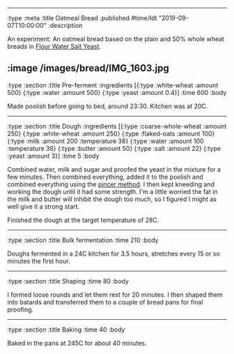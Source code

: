 --------------------------------------------------------------------------------
:type :meta
:title Oatmeal Bread
:published #time/ldt "2019-09-07T10:00:00"
:description

An experiment: An oatmeal bread based on the plain and 50% whole wheat breads in
[Flour Water Salt Yeast](https://kensartisan.com/flour-water-salt-yeast/).

:image /images/bread/IMG_1603.jpg
--------------------------------------------------------------------------------
:type :section
:title Pre-ferment
:ingredients
[{:type :white-wheat :amount 500}
 {:type :water :amount 500}
 {:type :yeast :amount 0.4}]
:time 600
:body

Made poolish before going to bed, around 23:30. Kitchen was at 20C.

--------------------------------------------------------------------------------
:type :section
:title Dough
:ingredients
[{:type :coarse-whole-wheat :amount 250}
 {:type :white-wheat :amount 250}
 {:type :flaked-oats :amount 100}
 {:type :milk :amount 200 :temperature 38}
 {:type :water :amount 100 :temperature 38}
 {:type :butter :amount 50}
 {:type :salt :amount 22}
 {:type :yeast :amount 3}]
:time 5
:body

Combined water, milk and sugar and proofed the yeast in the mixture for a few
minutes. Then combined everything, added it to the poolish and combined
everything using the [pincer
method](https://www.youtube.com/watch?v=HoY7CPw0E1s). I then kept kneeding and
working the dough until it had some strength. I'm a little worried the fat in
the milk and butter will inhibit the dough too much, so I figured I might as
well give it a strong start.

Finished the dough at the target temperature of 28C.

--------------------------------------------------------------------------------
:type :section
:title Bulk fermentation
:time 210
:body

Doughs fermented in a 24C kitchen for 3.5 hours, stretches every 15 or so
minutes the first hour.

--------------------------------------------------------------------------------
:type :section
:title Shaping
:time 80
:body

I formed loose rounds and let them rest for 20 minutes. I then shaped them into
batards and transferred them to a couple of bread pans for final proofing.

--------------------------------------------------------------------------------
:type :section
:title Baking
:time 40
:body

Baked in the pans at 245C for about 40 minutes.
